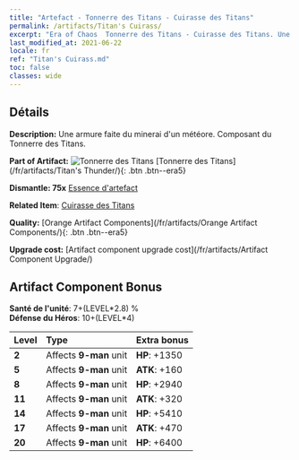```yaml
---
title: "Artefact - Tonnerre des Titans - Cuirasse des Titans"
permalink: /artifacts/Titan's Cuirass/
excerpt: "Era of Chaos  Tonnerre des Titans - Cuirasse des Titans. Une armure faite du minerai d'un météore. Composant du Tonnerre des Titans."
last_modified_at: 2021-06-22
locale: fr
ref: "Titan's Cuirass.md"
toc: false
classes: wide
---
```




## Détails

 **Description:** Une armure faite du minerai d'un météore. Composant du Tonnerre des Titans.

 **Part of Artifact:** ![Tonnerre des Titans](/images/t/icon_artifact_42.png) [Tonnerre des Titans](/fr/artifacts/Titan's Thunder/){: .btn .btn--era5}

 **Dismantle: 75x** [Essence d'artefact](/ItemsFR/con_905/)

 **Related Item**: [Cuirasse des Titans](/ItemsFR/art_159/)

 **Quality:** [Orange Artifact Components](/fr/artifacts/Orange Artifact Components/){: .btn .btn--era5}

 **Upgrade cost:** [Artifact component upgrade cost](/fr/artifacts/Artifact Component Upgrade/)

## Artifact Component Bonus

  **Santé de l'unité**: 7+(LEVEL\*2.8) %<br/>**Défense du Héros**: 10+(LEVEL\*4)

  |  Level  | Type |    Extra bonus  | 
  |:--------|:-----|:----------------| 
  | **2** | Affects **9-man** unit | **HP**: +1350 | 
  | **5** | Affects **9-man** unit | **ATK**: +160 | 
  | **8** | Affects **9-man** unit | **HP**: +2940 | 
  | **11** | Affects **9-man** unit | **ATK**: +320 | 
  | **14** | Affects **9-man** unit | **HP**: +5410 | 
  | **17** | Affects **9-man** unit | **ATK**: +470 | 
  | **20** | Affects **9-man** unit | **HP**: +6400 | 
